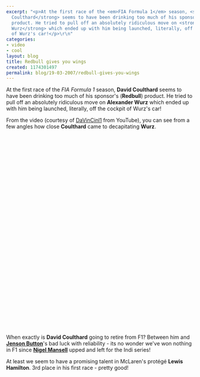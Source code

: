 ```yaml
---
excerpt: "<p>At the first race of the <em>FIA Formula 1</em> season, <strong>David
  Coulthard</strong> seems to have been drinking too much of his sponsor's (<strong>Redbull</strong>)
  product. He tried to pull off an absolutely ridiculous move on <strong>Alexander
  Wurz</strong> which ended up with him being launched, literally, off the cockpit
  of Wurz's car!</p>\r\n"
categories:
- video
- cool
layout: blog
title: Redbull gives you wings
created: 1174301497
permalink: blog/19-03-2007/redbull-gives-you-wings
---
```

<p>At the first race of the <em>FIA Formula 1</em> season, <strong>David Coulthard</strong> seems to have been drinking too much of his sponsor's (<strong>Redbull</strong>) product. He tried to pull off an absolutely ridiculous move on <strong>Alexander Wurz</strong> which ended up with him being launched, literally, off the cockpit of Wurz's car!</p>
<!--break-->
<p>From the video (courtesy of <a href="http://youtube.com/user/DaVinCinl1">DaVinCinl1</a> from YouTube), you can see from a few angles how close <strong>Coulthard</strong> came to decapitating <strong>Wurz</strong>.</p>
<div><object width="570" height="520">
<param name="movie" value="http://www.youtube.com/v/pc0SxqHFhxY" />
<param name="wmode" value="transparent" /><embed width="570" height="520" src="http://www.youtube.com/v/pc0SxqHFhxY" type="application/x-shockwave-flash" wmode="transparent"></embed></object></div>
<p>When exactly is <strong>David Coulthard</strong> going to retire from F1? Between him and <strong><a href="http://en.wikipedia.org/wiki/Jenson_Button" title="Jenson Button on Wikipedia">Jenson Button</a></strong>'s bad luck with reliability - its no wonder we've won nothing in F1 since <strong><a href="http://en.wikipedia.org/wiki/Nigel_Mansell" title="Nigel Mansell on Wikipedia">Nigel Mansell</a></strong> upped and left for the Indi series!</p>
<p>At least we seem to have a promising talent in McLaren's prot&eacute;g&eacute; <strong>Lewis Hamilton</strong>. 3rd place in his first race - pretty good!</p>
